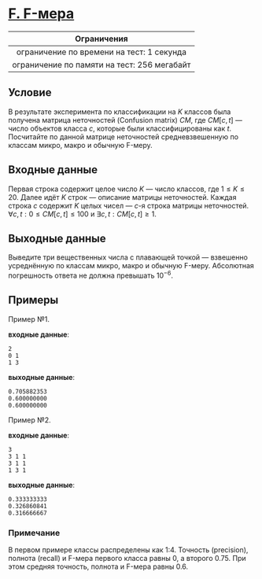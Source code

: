 # [F. F-мера](F.java)

| Ограничения                                 |
|:-------------------------------------------:|
| ограничение по времени на тест: 1 секунда   |
| ограничение по памяти на тест: 256 мегабайт |

## Условие

В результате эксперимента по классификации на $K$ классов была получена матрица неточностей (Confusion matrix) $CM$, где $CM[c, t]$ — число объектов класса $c$, которые были классифицированы как $t$. Посчитайте по данной матрице неточностей средневзвешенную по классам микро, макро и обычную F-меру.

## Входные данные

Первая строка содержит целое число $K$ — число классов, где $1 \leqslant K \leqslant 20$. Далее идёт $K$ строк — описание матрицы неточностей. Каждая строка $c$ содержит $K$ целых чисел — $c$-я строка матрицы неточностей. $\forall c, t : 0 \leqslant CM[c, t] \leqslant 100$ и $\exists c, t : CM[c, t] \geqslant 1$.

## Выходные данные

Выведите три вещественных числа с плавающей точкой — взвешенно усреднённую по классам микро, макро и обычную F-меру. Абсолютная погрешность ответа не должна превышать $10^{-6}$.

## Примеры

Пример №1.

**входные данные**:

```text
2
0 1
1 3
```

**выходные данные**:

```text
0.705882353
0.600000000
0.600000000
```

Пример №2.

**входные данные**:

```text
3
3 1 1
3 1 1
1 3 1
```

**выходные данные**:

```text
0.333333333
0.326860841
0.316666667
```

### Примечание

В первом примере классы распределены как 1:4. Точность (precision), полнота (recall) и F-мера первого класса равны 0, а второго 0.75. При этом средняя точность, полнота и F-мера равны 0.6.

